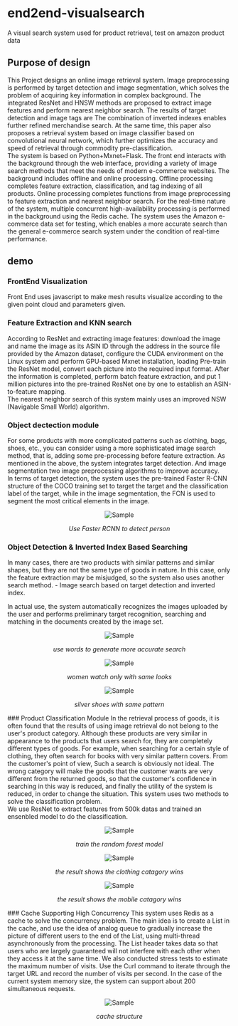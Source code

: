 # end2end-visualsearch
A visual search system used for product retrieval, test on amazon product data

## Purpose of design
This Project designs an online image retrieval system. Image preprocessing is performed by target detection and image segmentation, which solves the problem of acquiring key information in complex background. The integrated ResNet and HNSW methods are proposed to extract image features and perform nearest neighbor search. The results of target detection and image tags are The combination of inverted indexes enables further refined merchandise search. At the same time, this paper also proposes a retrieval system based on image classifier based on convolutional neural network, which further optimizes the accuracy and speed of retrieval through commodity pre-classification.<br>
The system is based on Python+Mxnet+Flask. The front end interacts with the background through the web interface, providing a variety of image search methods that meet the needs of modern e-commerce websites. The background includes offline and online processing. Offline processing completes feature extraction, classification, and tag indexing of all products. Online processing completes functions from image preprocessing to feature extraction and nearest neighbor search. For the real-time nature of the system, multiple concurrent high-availability processing is performed in the background using the Redis cache. The system uses the Amazon e-commerce data set for testing, which enables a more accurate search than the general e-commerce search system under the condition of real-time performance.

## demo


### FrontEnd Visualization
Front End uses javascript to make mesh results visualize according to the given point cloud and parameters given.

### Feature Extraction and KNN search

According to ResNet and extracting image features: download the image and name the image as its ASIN ID through the address in the source file provided by the Amazon dataset, configure the CUDA environment on the Linux system and perform GPU-based Mxnet installation, loading Pre-train the ResNet model, convert each picture into the required input format. After the information is completed, perform batch feature extraction, and put 1 million pictures into the pre-trained ResNet one by one to establish an ASIN-to-feature mapping.
<br>
The nearest neighbor search of this system mainly uses an improved NSW (Navigable Small World) algorithm.

### Object dectection module

For some products with more complicated patterns such as clothing, bags, shoes, etc., you can consider using a more sophisticated image search method, that is, adding some pre-processing before feature extraction. As mentioned in the above, the system integrates target detection. And image segmentation two image preprocessing algorithms to improve accuracy.
<br>In terms of target detection, the system uses the pre-trained Faster R-CNN structure of the COCO training set to target the target and the classification label of the target, while in the image segmentation, the FCN is used to segment the most critical elements in the image.

<p align="center">
	<img src="https://github.com/lmy1108/end2end-visualsearch/blob/master/images/vs9.png" alt="Sample">
	<p align="center">
		<em>Use Faster RCNN to detect person</em>
	</p>
</p>

### Object Detection & Inverted Index Based Searching

In many cases, there are two products with similar patterns and similar shapes, but they are not the same type of goods in nature. In this case, only the feature extraction may be misjudged, so the system also uses another search method. - Image search based on target detection and inverted index.
<br>

In actual use, the system automatically recognizes the images uploaded by the user and performs preliminary target recognition, searching and matching in the documents created by the image set.
<p align="center">
	<img src="https://github.com/lmy1108/end2end-visualsearch/blob/master/images/vs12.png" alt="Sample">
	<p align="center">
		<em>use words to generate more accurate search</em>
	</p>
</p>
<p align="center">
	<img src="https://github.com/lmy1108/end2end-visualsearch/blob/master/images/vs13.png" alt="Sample">
	<p align="center">
		<em>women watch only with same looks</em>
	</p>
</p>

<p align="center">
	<img src="https://github.com/lmy1108/end2end-visualsearch/blob/master/images/vs14.png" alt="Sample">
	<p align="center">
		<em>silver shoes with same pattern</em>
	</p>
</p>
### Product Classification Module
In the retrieval process of goods, it is often found that the results of using image retrieval do not belong to the user's product category. Although these products are very similar in appearance to the products that users search for, they are completely different types of goods. For example, when searching for a certain style of clothing, they often search for books with very similar pattern covers. From the customer's point of view, Such a search is obviously not ideal. The wrong category will make the goods that the customer wants are very different from the returned goods, so that the customer's confidence in searching in this way is reduced, and finally the utility of the system is reduced, in order to change the situation. This system uses two methods to solve the classification problem.
<br> We use ResNet to extract features from 500k datas and trained an ensenbled model to do the classification.
<p align="center">
	<img src="https://github.com/lmy1108/end2end-visualsearch/blob/master/images/vs2.PNG" alt="Sample">
	<p align="center">
		<em>train the random forest model</em>
	</p>
</p>
<p align="center">
	<img src="https://github.com/lmy1108/end2end-visualsearch/blob/master/images/vs4.png" alt="Sample">
	<p align="center">
		<em>the result shows the clothing catagory wins</em>
	</p>
</p>

<p align="center">
	<img src="https://github.com/lmy1108/end2end-visualsearch/blob/master/images/vs5.png" alt="Sample">
	<p align="center">
		<em>the result shows the mobile catagory wins</em>
	</p>
</p>
### Cache Supporting High Concurrency  
This system uses Redis as a cache to solve the concurrency problem. The main idea is to create a List in the cache, and use the idea of analog queue to gradually increase the picture of different users to the end of the List, using multi-thread asynchronously from the processing. The List header takes data so that users who are largely guaranteed will not interfere with each other when they access it at the same time. We also conducted stress tests to estimate the maximum number of visits. Use the Curl command to iterate through the target URL and record the number of visits per second. In the case of the current system memory size, the system can support about 200 simultaneous requests.
<p align="center">
	<img src="https://github.com/lmy1108/end2end-visualsearch/blob/master/images/vs15.PNG" alt="Sample">
	<p align="center">
		<em>cache structure</em>
	</p>
</p>
